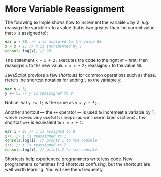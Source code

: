 # More Variable Reassignment

The following example shows how to increment the variable `x` by 2 (e.g. reassign the variable `x` to a value that is two greater than the current value that `x` is assigned to):

```javascript
var x = 88; // x is assigned to the value 88
x = x + 2; // x is incremented by 2
console.log(x); // 90
```

The statement `x = x + 2;` executes the code to the right of `=` first, then reassigns `x` to the new value.  `x = x + 2;` reassigns `x` to the value `90`.

JavaScript provides a few *shortcuts* for common operations such as these. Here's the shortcut notation for adding `5` to the variable `y`:

```javascript
var y = 3;
y += 5; // y is reassigned to 8
```

Notice that `y += 5;` is the same as `y = y + 5;`.

Another shortcut — the `++` operator — is used to increment a variable by 1, which proves very useful for loops (as we'll see in later sections). The shortcut `x++` is equivalent to `x = x + 1`:

```javascript
var i = 0; // i is assigned to 0
i++; // i is reassigned to 1
console.log(i); // prints 1 to the console
i++; // i is reassigned to 2
console.log(i); // prints 2 to the console
```

Shortcuts help experienced programmers write less code. New programmers sometimes find shortcuts confusing, but the shortcuts are well worth learning. You will see them frequently.
